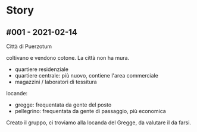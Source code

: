 # Story

## #001 - 2021-02-14

Città di Puerzotum

coltivano e vendono cotone. La città non ha mura.

- quartiere residenziale
- quartiere centrale: più nuovo, contiene l'area commerciale
- magazzini / laboratori di tessitura

locande:

- gregge: frequentata da gente del posto
- pellegrino: frequentata da gente di passaggio, più economica

Creato il gruppo, ci troviamo alla locanda del Gregge, da valutare il da farsi.